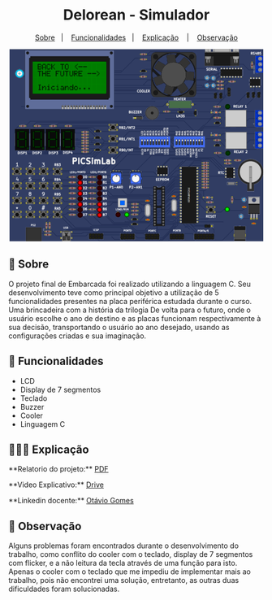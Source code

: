 <h1 align="center">Delorean - Simulador</h1>

<p align="center">
   <a href="#-Sobre">Sobre</a>&nbsp;&nbsp; | &nbsp;&nbsp;
   <a href="#-Funcionalidades">Funcionalidades</a>&nbsp;&nbsp; | &nbsp;&nbsp;
   <a href="#-Explicação">Explicação</a> &nbsp;&nbsp; | &nbsp;&nbsp;
   <a href="#-Observação">Observação</a>
</p>

<p align="center" width="100">
  <img alt="Imagem Microcontrolador" src="github/pic18F4520.png">
</p>

## 🔖 Sobre
  O projeto final de Embarcada foi realizado utilizando a linguagem C. Seu desenvolvimento teve como principal objetivo a utilização de 5 funcionalidades presentes na placa periférica estudada durante o curso. 
  Uma brincadeira com a história da trilogia De volta para o futuro, onde o usuário escolhe o ano de destino e as placas funcionam respectivamente à sua decisão, transportando o usuário ao ano desejado, usando as configurações criadas e sua imaginação.
  
## 💾 Funcionalidades
 - LCD
 - Display de 7 segmentos
 - Teclado
 - Buzzer
 - Cooler
 - Linguagem C
 
## 👩🏽‍💻 Explicação
<p>**Relatorio do projeto:** <a href="https://github.com/FernandNsp/Embarcada-ProjetoFinal/blob/main/Embarcada-Relatorio.docx">PDF</a></p>
<p>**Video Explicativo:** <a href="https://drive.google.com/file/d/1DemxlU005kbQGXOmPAj7yQLHznx0NFMs/view?usp=sharing">Drive</a></p>
<p>**Linkedin docente:** <a href="https://www.linkedin.com/in/otavio-gomes/">Otávio Gomes</a></p>

## 📰 Observação
   Alguns problemas foram encontrados durante o desenvolvimento do trabalho, como conflito do cooler com o teclado, display de 7 segmentos com flicker, e a não leitura da tecla através de uma função para isto. Apenas o cooler com o teclado que me impediu de implementar mais ao trabalho, pois não encontrei uma solução, entretanto, as outras duas dificuldades foram solucionadas.
    
